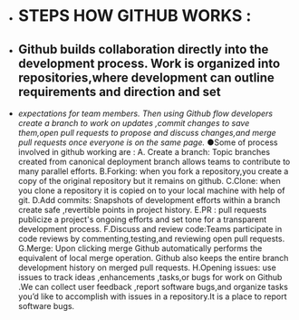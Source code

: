 + # STEPS HOW GITHUB WORKS :
+ ## Github builds collaboration directly into the development process. Work is organized into repositories,where development can outline requirements and direction and set 
+ *expectations for team members. Then using Github flow developers create a branch to work on updates ,commit changes to save them,open pull requests to propose and discuss changes,and merge pull requests once everyone is on the same page.*
●Some of process involved in github working are :
A. Create a branch: Topic branches created from canonical deployment branch allows teams to contribute to many parallel efforts.
B.Forking: when you fork a repository,you create a copy of the original repository but it remains on github.
C.Clone: when you clone a repository it is copied on to your local machine with help of git.
D.Add commits: Snapshots of development efforts within a branch create safe ,revertible points in project history.
E.PR : pull requests publicize a project's ongoing efforts and set tone for a transparent development process.
F.Discuss and review code:Teams participate in code reviews by commenting,testing,and reviewing open pull requests.
G.Merge: Upon clicking merge Github automatically performs the equivalent of local merge operation. Github also  keeps the entire branch development history on merged pull requests.
H.Opening issues: use issues to track ideas ,enhancements ,tasks,or bugs for work on Github .We can collect user feedback ,report software bugs,and organize tasks you’d like to accomplish with issues in a repository.It is a place to report software bugs.

